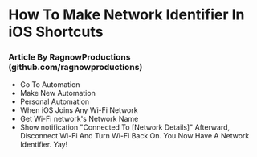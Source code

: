 # How To Make Network Identifier In iOS Shortcuts
### Article By RagnowProductions (github.com/ragnowproductions)
- Go To Automation
- Make New Automation
- Personal Automation
- When iOS Joins Any Wi-Fi Network
- Get Wi-Fi network's Network Name
- Show notification "Connected To [Network Details]"
Afterward, Disconnect Wi-Fi And Turn Wi-Fi Back On.
You Now Have A Network Identifier. Yay!
